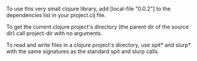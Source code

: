 To use this very small clojure library, add [local-file "0.0.2"] to the dependencies list in your project.clj file.

To get the current clojure project's directory (the parent dir of the source dir) call project-dir with no arguments.

To read and write files in a clojure project's directory, use spit* and slurp* with the same signatures as the standard spit and slurp calls.
  
